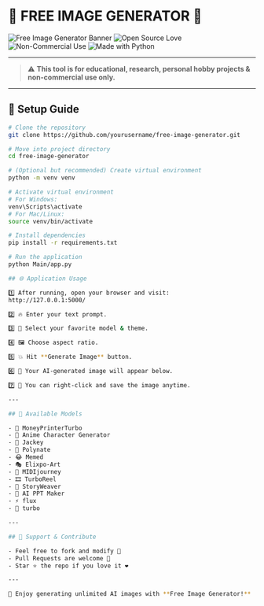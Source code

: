 # 🌟 FREE IMAGE GENERATOR 🚀

![Free Image Generator Banner](https://img.shields.io/badge/AI-Image%20Generator-blueviolet?style=for-the-badge)
![Open Source Love](https://img.shields.io/badge/Open%20Source-%E2%9D%A4-red?style=for-the-badge)
![Non-Commercial Use](https://img.shields.io/badge/Use-Non%20Commercial-yellow?style=for-the-badge)
![Made with Python](https://img.shields.io/badge/Made%20With-Python%203.9+-green?style=for-the-badge)

---

> ⚠ **This tool is for educational, research, personal hobby projects & non-commercial use only.**

---

## 🔧 Setup Guide

```bash
# Clone the repository
git clone https://github.com/yourusername/free-image-generator.git

# Move into project directory
cd free-image-generator

# (Optional but recommended) Create virtual environment
python -m venv venv

# Activate virtual environment
# For Windows:
venv\Scripts\activate
# For Mac/Linux:
source venv/bin/activate

# Install dependencies
pip install -r requirements.txt

# Run the application
python Main/app.py

## 🌐 Application Usage

1️⃣ After running, open your browser and visit:  
http://127.0.0.1:5000/

2️⃣ 🔥 Enter your text prompt.

3️⃣ 🎯 Select your favorite model & theme.

4️⃣ 🖼️ Choose aspect ratio.

5️⃣ 💥 Hit **Generate Image** button.

6️⃣ 🎉 Your AI-generated image will appear below.

7️⃣ 💾 You can right-click and save the image anytime.

---

## 🎯 Available Models

- 💸 MoneyPrinterTurbo
- 🎎 Anime Character Generator
- 📜 Jackey
- 🎨 Polynate
- 😂 Memed
- 🎭 Elixpo-Art
- 🎼 MIDIjourney
- 🎞 TurboReel
- 📖 StoryWeaver
- 🎤 AI PPT Maker
- ⚡ flux
- 🚀 turbo

---

## 🌈 Support & Contribute

- Feel free to fork and modify 🍴
- Pull Requests are welcome 🚀
- Star ⭐ the repo if you love it ❤️

---

🎉 Enjoy generating unlimited AI images with **Free Image Generator!**
